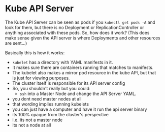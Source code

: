 # Kube API Server


The Kube API Server can be seen as pods if you `kubectl get pods -A` and look for them, but there is no
Deployment or ReplicationController or anything associated with these pods. So, how does it work?
(This does make sense given the API server is where Deployments and other resources are sent...)

Basically this is how it works:
- `kubelet` has a directory with YAML manifests in it.
- It makes sure there are containers running that matches to manifests.
- The kubelet also makes a mirror pod resource in the kube API, but that is just for viewing purposes.
- The cluster itself is responsible for its API server config
- So, you shouldn't really but you could:
  - `ssh` into a Master Node and change the API Server YAML.
- you dont need master nodes at all
- that wording implies running kubelets
- you can just have a computer and have it run the api server binary
- its 100% opaque from the cluster's perspective
- i.e. its not a master node
- its not a node at all

